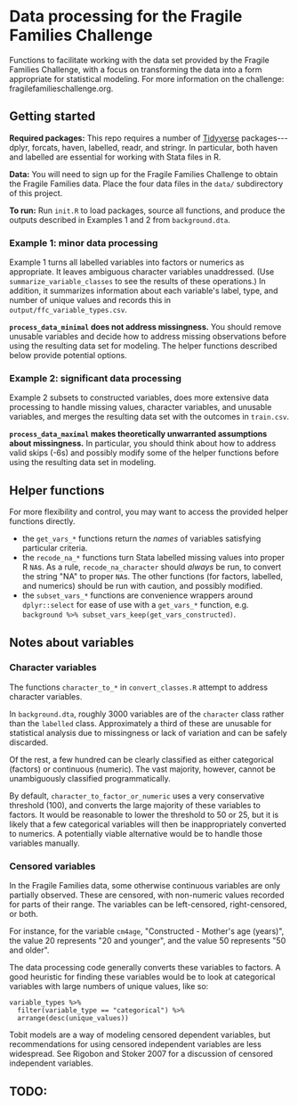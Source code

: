 # Data processing for the Fragile Families Challenge

Functions to facilitate working with the data set provided by the Fragile Families Challenge, with a focus on transforming the data into a form appropriate for statistical modeling. For more information on the challenge: fragilefamilieschallenge.org.

## Getting started

**Required packages:** This repo requires a number of [Tidyverse](http://tidyverse.org/) packages---dplyr, forcats, haven, labelled, readr, and stringr. In particular, both haven and labelled are essential for working with Stata files in R.

**Data:** You will need to sign up for the Fragile Families Challenge to obtain the Fragile Families data. Place the four data files in the `data/` subdirectory of this project.

**To run:** Run `init.R` to load packages, source all functions, and produce the outputs described in Examples 1 and 2 from `background.dta`.

### Example 1: minor data processing

Example 1 turns all labelled variables into factors or numerics as appropriate. It leaves ambiguous character variables unaddressed. (Use `summarize_variable_classes` to see the results of these operations.) In addition, it summarizes information about each variable's label, type, and number of unique values and records this in `output/ffc_variable_types.csv`.

**`process_data_minimal` does not address missingness.** You should remove unusable variables and decide how to address missing observations before using the resulting data set for modeling. The helper functions described below provide potential options.

### Example 2: significant data processing

Example 2 subsets to constructed variables, does more extensive data processing to handle missing values, character variables, and unusable variables, and merges the resulting data set with the outcomes in `train.csv`.

**`process_data_maximal` makes theoretically unwarranted assumptions about missingness.** In particular, you should think about how to address valid skips (-6s) and possibly modify some of the helper functions before using the resulting data set in modeling.

## Helper functions

For more flexibility and control, you may want to access the provided helper functions directly.

- the `get_vars_*` functions return the *names* of variables satisfying particular criteria.
- the `recode_na_*` functions turn Stata labelled missing values into proper R `NA`s. As a rule, `recode_na_character` should *always* be run, to convert the string "NA" to proper `NA`s. The other functions (for factors, labelled, and numerics) should be run with caution, and possibly modified. 
- the `subset_vars_*` functions are convenience wrappers around `dplyr::select` for ease of use with a `get_vars_*` function, e.g. `background %>% subset_vars_keep(get_vars_constructed)`.

## Notes about variables

### Character variables

The functions `character_to_*` in `convert_classes.R` attempt to address character variables.

In `background.dta`, roughly 3000 variables are of the `character` class rather than the `labelled` class. Approximately a third of these are unusable for statistical analysis due to missingness or lack of variation and can be safely discarded.

Of the rest, a few hundred can be clearly classified as either categorical (factors) or continuous (numeric). The vast majority, however, cannot be unambiguously classified programmatically.

By default, `character_to_factor_or_numeric` uses a very conservative threshold (100), and converts the large majority of these variables to factors. It would be reasonable to lower the threshold to 50 or 25, but it is likely that a few categorical variables will then be inappropriately converted to numerics. A potentially viable alternative would be to handle those variables manually.

### Censored variables

In the Fragile Families data, some otherwise continuous variables are only partially observed. These are censored, with non-numeric values recorded for parts of their range. The variables can be left-censored, right-censored, or both.

For instance, for the variable `cm4age`, "Constructed - Mother's age (years)", the value 20 represents "20 and younger", and the value 50 represents "50 and older".

The data processing code generally converts these variables to factors. A good heuristic for finding these variables would be to look at categorical variables with large numbers of unique values, like so:

```{r}
variable_types %>%
  filter(variable_type == "categorical") %>%
  arrange(desc(unique_values))
```

Tobit models are a way of modeling censored dependent variables, but recommendations for using censored independent variables are less widespread. See Rigobon and Stoker 2007 for a discussion of censored independent variables.

## TODO:
